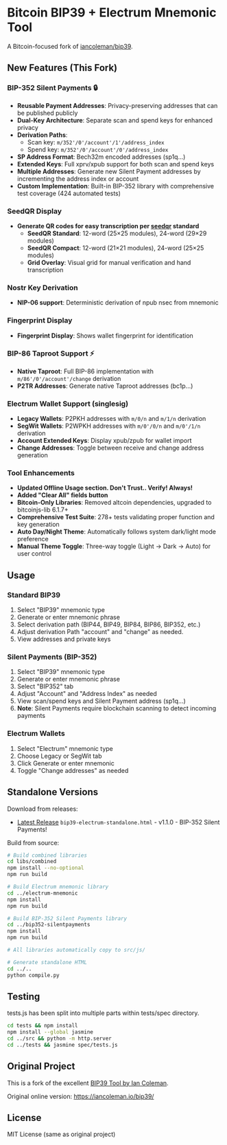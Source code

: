 # Bitcoin BIP39 + Electrum Mnemonic Tool

A Bitcoin-focused fork of [iancoleman/bip39](https://github.com/iancoleman/bip39).

## New Features (This Fork)

### BIP-352 Silent Payments 🔒
- **Reusable Payment Addresses**: Privacy-preserving addresses that can be published publicly
- **Dual-Key Architecture**: Separate scan and spend keys for enhanced privacy
- **Derivation Paths**:
  - Scan key: `m/352'/0'/account'/1'/address_index`
  - Spend key: `m/352'/0'/account'/0'/address_index`
- **SP Address Format**: Bech32m encoded addresses (sp1q...)
- **Extended Keys**: Full xprv/xpub support for both scan and spend keys
- **Multiple Addresses**: Generate new Silent Payment addresses by incrementing the address index or account
- **Custom Implementation**: Built-in BIP-352 library with comprehensive test coverage (424 automated tests)

### SeedQR Display
- **Generate QR codes for easy transcription per [seedqr](https://github.com/SeedSigner/seedsigner/tree/dev/docs/seed_qr) standard**
  - **SeedQR Standard**: 12-word (25×25 modules), 24-word (29×29 modules)
  - **SeedQR Compact**: 12-word (21×21 modules), 24-word (25×25 modules)
  - **Grid Overlay**: Visual grid for manual verification and hand transcription

### Nostr Key Derivation
- **NIP-06 support**: Deterministic derivation of npub nsec from mnemonic

### Fingerprint Display
- **Fingerprint Display**: Shows wallet fingerprint for identification

### BIP-86 Taproot Support ⚡
- **Native Taproot**: Full BIP-86 implementation with `m/86'/0'/account'/change` derivation
- **P2TR Addresses**: Generate native Taproot addresses (bc1p...)

### Electrum Wallet Support (singlesig)
- **Legacy Wallets**: P2PKH addresses with `m/0/n` and `m/1/n` derivation
- **SegWit Wallets**: P2WPKH addresses with `m/0'/0/n` and `m/0'/1/n` derivation
- **Account Extended Keys**: Display xpub/zpub for wallet import
- **Change Addresses**: Toggle between receive and change address generation

### Tool Enhancements
- **Updated Offline Usage section.  Don't Trust.. Verify! Always!**
- **Added "Clear All" fields button**
- **Bitcoin-Only Libraries**: Removed altcoin dependencies, upgraded to bitcoinjs-lib 6.1.7+
- **Comprehensive Test Suite**: 278+ tests validating proper function and key generation
- **Auto Day/Night Theme**: Automatically follows system dark/light mode preference
- **Manual Theme Toggle**: Three-way toggle (Light → Dark → Auto) for user control

## Usage

### Standard BIP39
1. Select "BIP39" mnemonic type
1. Generate or enter mnemonic phrase
2. Select derivation path (BIP44, BIP49, BIP84, BIP86, BIP352, etc.)
3. Adjust derivation Path "account" and "change" as needed.
5. View addresses and private keys

### Silent Payments (BIP-352)
1. Select "BIP39" mnemonic type
2. Generate or enter mnemonic phrase
3. Select "BIP352" tab
4. Adjust "Account" and "Address Index" as needed
5. View scan/spend keys and Silent Payment address (sp1q...)
6. **Note**: Silent Payments require blockchain scanning to detect incoming payments

### Electrum Wallets
1. Select "Electrum" mnemonic type
2. Choose Legacy or SegWit tab
3. Click Generate or enter mnemonic
4. Toggle "Change addresses" as needed

## Standalone Versions

Download from releases:
- [Latest Release](https://github.com/levinster82/Bitcoin-BIP39-Electrum-Tool/releases/latest)    `bip39-electrum-standalone.html` - v1.1.0 - BIP-352 Silent Payments!

Build from source:
```bash
# Build combined libraries
cd libs/combined
npm install --no-optional
npm run build

# Build Electrum mnemonic library
cd ../electrum-mnemonic
npm install
npm run build

# Build BIP-352 Silent Payments library
cd ../bip352-silentpayments
npm install
npm run build

# All libraries automatically copy to src/js/

# Generate standalone HTML
cd ../..
python compile.py
```

## Testing

tests.js has been split into multiple parts within tests/spec directory.

```bash
cd tests && npm install
npm install --global jasmine
cd ../src && python -m http.server
cd ../tests && jasmine spec/tests.js
```

## Original Project

This is a fork of the excellent [BIP39 Tool by Ian Coleman](https://github.com/iancoleman/bip39). 

Original online version: https://iancoleman.io/bip39/

## License

MIT License (same as original project)
